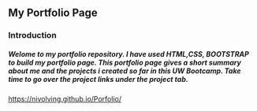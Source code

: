 ## My Portfolio Page

### Introduction

##### Welome to my portfolio repository. I have used HTML,CSS, BOOTSTRAP to build my portfolio page. This portfolio page gives a short summary about me and the projects i created so far in this UW Bootcamp. Take time to go over the project links under the project tab.


https://nivolving.github.io/Porfolio/